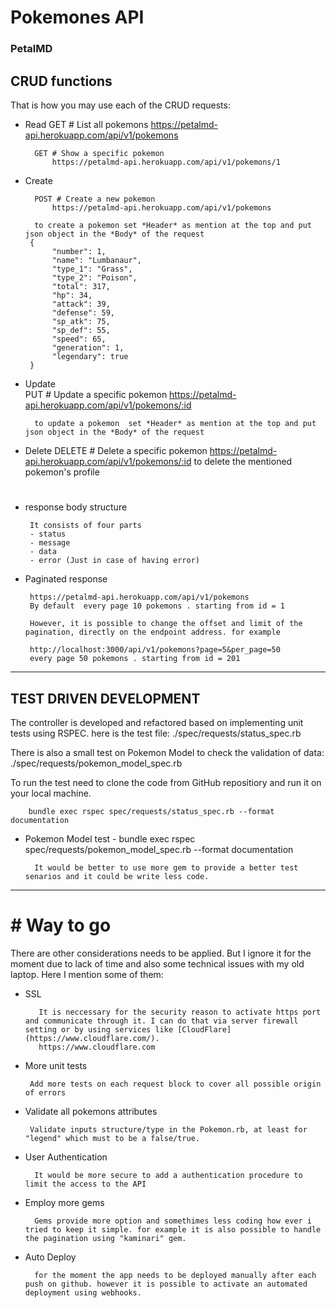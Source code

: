 # Pokemones API

### PetalMD

## CRUD functions

That is how you may use each of the CRUD requests:

- Read
  GET # List all pokemons
  https://petalmd-api.herokuapp.com/api/v1/pokemons

        GET # Show a specific pokemon
            https://petalmd-api.herokuapp.com/api/v1/pokemons/1

- Create

        POST # Create a new pokemon
            https://petalmd-api.herokuapp.com/api/v1/pokemons

        to create a pokemon set *Header* as mention at the top and put json object in the *Body* of the request
       {
            "number": 1,
            "name": "Lumbanaur",
            "type_1": "Grass",
            "type_2": "Poison",
            "total": 317,
            "hp": 34,
            "attack": 39,
            "defense": 59,
            "sp_atk": 75,
            "sp_def": 55,
            "speed": 65,
            "generation": 1,
            "legendary": true
       }

- Update  
   PUT # Update a specific pokemon
  https://petalmd-api.herokuapp.com/api/v1/pokemons/:id

        to update a pokemon  set *Header* as mention at the top and put json object in the *Body* of the request

- Delete
  DELETE # Delete a specific pokemon
  https://petalmd-api.herokuapp.com/api/v1/pokemons/:id
  to delete the mentioned pokemon's profile

#

- response body structure

       It consists of four parts
       - status
       - message
       - data
       - error (Just in case of having error)

- Paginated response

       https://petalmd-api.herokuapp.com/api/v1/pokemons
       By default  every page 10 pokemons . starting from id = 1

       However, it is possible to change the offset and limit of the pagination, directly on the endpoint address. for example

       http://localhost:3000/api/v1/pokemons?page=5&per_page=50
       every page 50 pokemons . starting from id = 201


---

## TEST DRIVEN DEVELOPMENT

The controller is developed and refactored based on implementing unit tests using RSPEC.
here is the test file:
./spec/requests/status_spec.rb

There is also a small test on Pokemon Model to check the validation of data:
./spec/requests/pokemon_model_spec.rb

To run the test need to clone the code from GitHub repositiory and run it on your local machine.

        bundle exec rspec spec/requests/status_spec.rb --format documentation

- Pokemon Model test - bundle exec rspec spec/requests/pokemon_model_spec.rb --format documentation

        It would be better to use more gem to provide a better test senarios and it could be write less code.

---

# # Way to go

There are other considerations needs to be applied. But I ignore it for the moment due to lack of time and also some technical issues with my old laptop. Here I mention some of them:

- SSL

         It is neccessary for the security reason to activate https port and communicate through it. I can do that via server firewall setting or by using services like [CloudFlare](https://www.cloudflare.com/).
         https://www.cloudflare.com

- More unit tests

       Add more tests on each request block to cover all possible origin of errors

- Validate all pokemons attributes

       Validate inputs structure/type in the Pokemon.rb, at least for "legend" which must to be a false/true.

- User Authentication

        It would be more secure to add a authentication procedure to limit the access to the API

- Employ more gems

        Gems provide more option and somethimes less coding how ever i tried to keep it simple. for example it is also possible to handle the pagination using "kaminari" gem.

- Auto Deploy

        for the moment the app needs to be deployed manually after each push on github. however it is possible to activate an automated deployment using webhooks.
